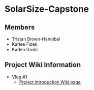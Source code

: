 # SolarSize-Capstone

## Members
- Tristan Brown-Hannibal
- Karlee Fidek
- Kaden Goski

## Project Wiki Information
- [Vlog #1](https://youtu.be/vIezxYcWhYg)
    - [Project Introduction Wiki page](https://github.com/karleefidek/char-ENSE-Capstone/wiki/Project-Introduction)
